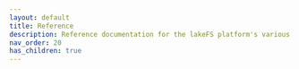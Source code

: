 ```yaml
---
layout: default
title: Reference
description: Reference documentation for the lakeFS platform's various APIs, CLIs, and file formats.
nav_order: 20
has_children: true
---
```

